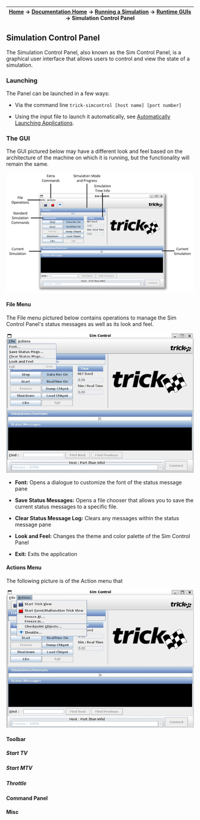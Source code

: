 | [Home](/trick) → [Documentation Home](../../Documentation-Home) → [Running a Simulation](../Running-a-Simulation) → [Runtime GUIs](Runtime-GUIs) → Simulation Control Panel |
|------------------------------------------------------------------|

## Simulation Control Panel

The Simulation Control Panel, also known as the Sim Control Panel, is a graphical user interface that allows users to control and view the state of a simulation.

### Launching

The Panel can be launched in a few ways:

- Via the command line `trick-simcontrol [host name] [port number]`

- Using the input file to launch it automatically, see [Automatically Launching Applications](Runtime-GUIs#automatically-launching-applications).

### The GUI

The GUI pictured below may have a different look and feel based on the architecture of the machine on which it is running, but the functionality will remain the same.

![SimControlPanel](images/SimControlPanel.jpg)

#### File Menu

The File menu pictured below contains operations to manage the Sim Control Panel's status messages as well as its look and feel.

![SimControlPanel_File](images/SCP_File.jpg)

- **Font:** Opens a dialogue to customize the font of the status message pane

- **Save Status Messages:** Opens a file chooser that allows you to save the current status messages to a specific file.

- **Clear Status Message Log:** Clears any messages within the status message pane

- **Look and Feel:** Changes the theme and color palette of the Sim Control Panel

- **Exit:** Exits the application

#### Actions Menu

The following picture is of the Action menu that  

![SimControlPanel_Actions](images/SCP_Actions.jpg)

#### Toolbar

##### Start TV

##### Start MTV

##### Throttle

#### Command Panel

#### Misc
